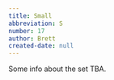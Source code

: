 ```yaml
---
title: Small
abbreviation: S
number: 17
author: Brett
created-date: null
---
```

Some info about the set TBA.
